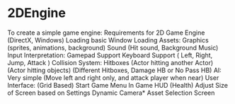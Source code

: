 # 2DEngine
To create a simple game engine:
Requirements for 2D Game Engine (DirectX, Windows)
Loading basic Window
Loading Assets:
	Graphics (sprites, animations, background)
	Sound (Hit sound, Background Music)
Input Interpretation:
	Gamepad Support
	Keyboard Support
	( Left, Right, Jump, Attack )
Collision System:
	Hitboxes 
		(Actor hitting another Actor)
		(Actor hitting objects)
		(Different Hitboxes, Damage HB or No Pass HB)
AI:
	Very simple (Move left and right only, and attack player when near)
User Interface: (Grid Based)
	Start Game Menu
	In Game HUD (Health)
	Adjust Size of Screen based on Settings
	Dynamic Camera*
	Asset Selection Screen
